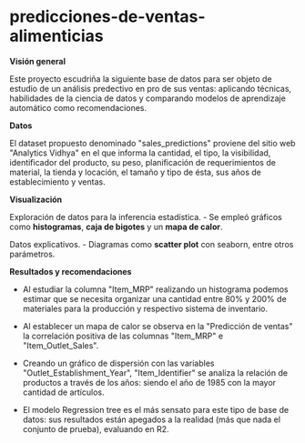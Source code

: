 # predicciones-de-ventas-alimenticias
**Visión general**

Este proyecto escudriña la siguiente base de datos para ser objeto de estudio de un análisis predectivo en pro de sus ventas: aplicando técnicas, habilidades de la ciencia de datos y comparando modelos de aprendizaje automático como recomendaciones.

**Datos**

El dataset propuesto denominado "sales_predictions" proviene del sitio web "Analytics Vidhya" en el que informa la cantidad, el tipo, la visibilidad, identificador del producto, su peso, planificación de requerimientos de material, la tienda y locación, el tamaño y tipo de ésta, sus años de establecimiento y ventas.

**Visualización**

Exploración de datos para la inferencia estadística. - Se empleó gráficos como **histogramas**, **caja de bigotes** y un **mapa de calor**.

Datos explicativos. - Diagramas como **scatter plot** con seaborn, entre otros parámetros.

**Resultados y recomendaciones**

* Al estudiar la columna "Item_MRP" realizando un histograma podemos estimar que se necesita organizar una cantidad entre 80% y 200% de materiales para la producción y respectivo sistema de inventario.

* Al establecer un mapa de calor se observa en la "Predicción de ventas" la correlación positiva de las columnas "Item_MRP" e "Item_Outlet_Sales".

* Creando un gráfico de dispersión con las variables "Outlet_Establishment_Year", "Item_Identifier" se analiza la relación de productos a través de los años: siendo el año de 1985 con la mayor cantidad de artículos.

* El modelo Regression tree es el más sensato para este tipo de base de datos: sus resultados están apegados a la realidad (más que nada el conjunto de prueba), evaluando en R2. 
